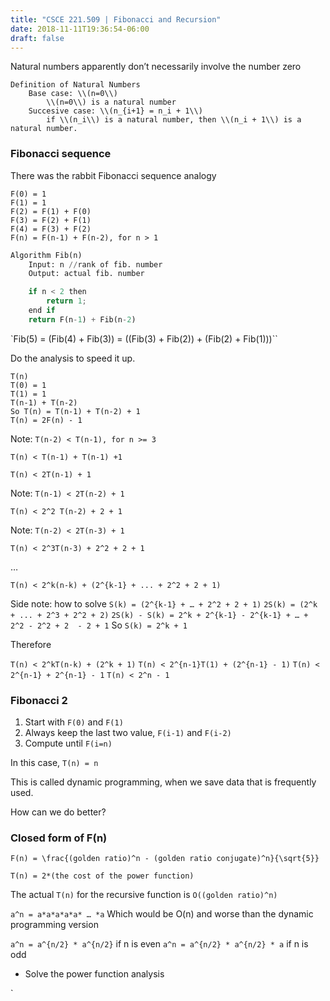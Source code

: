 ```yaml
---
title: "CSCE 221.509 | Fibonacci and Recursion"
date: 2018-11-11T19:36:54-06:00
draft: false
---
```


Natural numbers apparently don’t necessarily involve the number zero

```
Definition of Natural Numbers
	Base case: \\(n=0\\)
		\\(n=0\\) is a natural number
	Succesive case: \\(n_{i+1} = n_i + 1\\)
		if \\(n_i\\) is a natural number, then \\(n_i + 1\\) is a natural number.
```

### Fibonacci sequence
There was the rabbit Fibonacci sequence analogy

```
F(0) = 1
F(1) = 1
F(2) = F(1) + F(0)
F(3) = F(2) + F(1)
F(4) = F(3) + F(2)
F(n) = F(n-1) + F(n-2), for n > 1
```

```py
Algorithm Fib(n)
	Input: n //rank of fib. number
	Output: actual fib. number

	if n < 2 then
		return 1;
	end if
	return F(n-1) + Fib(n-2)
```

`Fib(5) = (Fib(4) + Fib(3)) = ((Fib(3) + Fib(2)) + (Fib(2) + Fib(1)))``

Do the analysis to speed it up.
```
T(n)
T(0) = 1
T(1) = 1
T(n-1) + T(n-2)
So T(n) = T(n-1) + T(n-2) + 1
T(n) = 2F(n) - 1
```
Note: `T(n-2) < T(n-1), for n >= 3`

`T(n) < T(n-1) + T(n-1) +1`

`T(n) < 2T(n-1) + 1`

Note: `T(n-1) < 2T(n-2) + 1`

`T(n) < 2^2 T(n-2) + 2 + 1`

Note: `T(n-2) < 2T(n-3) + 1`

`T(n) < 2^3T(n-3) + 2^2 + 2 + 1`

…

`T(n) < 2^k(n-k) + (2^{k-1} + ... + 2^2 + 2 + 1)`

Side note: how to solve
`S(k) = (2^{k-1} + … + 2^2 + 2 + 1)`
`2S(k) = (2^k + ... + 2^3 + 2^2 + 2)`
`2S(k) - S(k) = 2^k + 2^{k-1} - 2^{k-1} + … + 2^2 - 2^2 + 2  - 2 + 1`
So `S(k) = 2^k + 1`

Therefore

`T(n) < 2^kT(n-k) + (2^k + 1)`
`T(n) < 2^{n-1}T(1) + (2^{n-1} - 1)`
`T(n) < 2^{n-1} + 2^{n-1} - 1`
`T(n) < 2^n - 1`

### Fibonacci 2
1. Start with `F(0)` and `F(1)`
2. Always keep the last two value, `F(i-1)` and `F(i-2)`
3. Compute until `F(i=n)`

In this case, `T(n) = n`

This is called dynamic programming, when we save data that is frequently used.

How can we do better?

### Closed form of F(n)

`F(n) = \frac{(golden ratio)^n - (golden ratio conjugate)^n}{\sqrt{5}}`

`T(n) = 2*(the cost of the power function)`

The actual `T(n)` for the recursive function is `O((golden ratio)^n)`

`a^n = a*a*a*a*a* … *a`
Which would be O(n) and worse than the dynamic programming version

`a^n = a^{n/2} * a^{n/2}` if n is even
`a^n = a^{n/2} * a^{n/2} * a` if n is odd

- Solve the power function analysis

`
